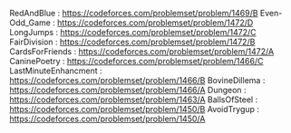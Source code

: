 RedAndBlue : https://codeforces.com/problemset/problem/1469/B
Even-Odd_Game : https://codeforces.com/problemset/problem/1472/D
LongJumps : https://codeforces.com/problemset/problem/1472/C
FairDivision : https://codeforces.com/problemset/problem/1472/B
CardsForFriends : https://codeforces.com/problemset/problem/1472/A
CaninePoetry : https://codeforces.com/problemset/problem/1466/C
LastMinuteEnhancment : https://codeforces.com/problemset/problem/1466/B
BovineDillema : https://codeforces.com/problemset/problem/1466/A
Dungeon : https://codeforces.com/problemset/problem/1463/A
BallsOfSteel : https://codeforces.com/problemset/problem/1450/B
AvoidTrygup : https://codeforces.com/problemset/problem/1450/A
